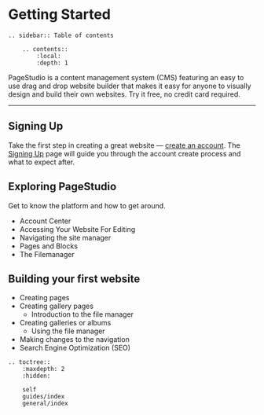 Getting Started 
=================

```eval_rst
.. sidebar:: Table of contents

    .. contents::
        :local:
        :depth: 1
```

PageStudio is a content management system (CMS) featuring an easy to use drag and drop website builder that makes it easy for anyone to visually design and build their own websites. Try it free, no credit card required.

<hr>

## Signing Up

Take the first step in creating a great website &mdash; [create an account](/guides/signing-up). The [Signing Up](/guides/signing-up) page will guide you through the account create process and what to expect after.

## Exploring PageStudio

Get to know the platform and how to get around. 

* Account Center
* Accessing Your Website For Editing 
* Navigating the site manager
* Pages and Blocks
* The Filemanager

## Building your first website  

* Creating pages 
* Creating gallery pages 
  * Introduction to the file manager 
* Creating galleries or albums 
  * Using the file manager 
* Making changes to the navigation 
* Search Engine Optimization (SEO)

[pagestudio]: http://pagestudiocms.com

```eval_rst
.. toctree::
    :maxdepth: 2
    :hidden:

    self
    guides/index
    general/index
```